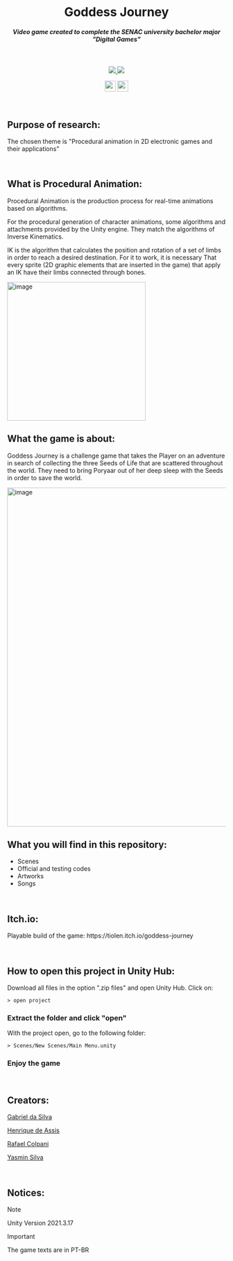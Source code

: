 <h1 align="center"> Goddess Journey </h1>

<h5 align="center">
  Video game created to complete the SENAC university bachelor major "Digital Games"
</h5>

<br/>
<p align="center">
 <a href="https://skillicons.dev">
   <img src="https://skillicons.dev/icons?i=unity"/>
   <img src="https://skillicons.dev/icons?i=cs"/>
  </a>
</p>

<p align="center">
 <img height="25" src="http://img.shields.io/static/v1?label = STATUS & message = FINISHED %20  & color = green & style=for-the-badge"/> 
 <img height="25" src="http://img.shields.io/static/v1?label = ENGINE / PIPELINE & message = Unity %20 URP & color = lightgray & style=for-the-badge"/> 
</p>

<br/>
<h2 align="left"> Purpose of research:  </h2>
<p align="left">
The chosen theme is "Procedural animation in 2D electronic games and their applications" 
</p>

<br/>
<h2 align="left"> What is Procedural Animation: </h3>
<p align="left">
Procedural Animation is the production process for real-time animations based on algorithms.

For the procedural generation of character animations, 
some algorithms and attachments provided by the Unity engine. 
They match the algorithms of Inverse Kinematics.

IK is the algorithm that calculates the position and rotation of a set of 
limbs in order to reach a desired destination. For it to work, it is necessary
That every sprite (2D graphic elements that are inserted in the game) that apply an IK 
have their limbs connected through bones.
</p>

<img width="319" alt="image" src="https://github.com/RafaelColpani/TCC-Project/assets/82834305/1c4a77ef-264c-44f3-966e-383dcd099f04"> 

<br/>
<h2 align="left"> What the game is about: </h3>
<p align="left">
Goddess Journey is a challenge game that takes the Player on an adventure in search of collecting the three Seeds of Life that are scattered throughout the world.
They need to bring Poryaar out of her deep sleep with the Seeds in order to save the world.
</p>

<img width="780" alt="image" src= "https://github.com/RafaelColpani/TCC-Project/assets/82834305/01c54bbd-0971-436e-9c1f-87821a9140b2">

<br/>
<h2 align="left"> What you will find in this repository: </h2>

- Scenes
- Official and testing codes
- Artworks
- Songs

<br/>
<h2 align="left"> Itch.io: </h2>
<p align="left">
Playable build of the game: https://tiolen.itch.io/goddess-journey
</p>

<br/>
<h2 align="left"> How to open this project in Unity Hub: </h2>
<p align="left">
Download all files in the option ".zip files" and open Unity Hub. Click on:
</p>

```
> open project
```

<h3 align="left"> Extract the folder and click "open" </h3>
<p align="left">
With the project open, go to the following folder:
</p>

```
> Scenes/New Scenes/Main Menu.unity
```

<h3 align="left"> Enjoy the game </h3>

<br/>
<h2 align="left"> Creators: </h2>
<p align="left">
 <a>

  [Gabriel da Silva ](https://github.com/TioLen)
  
  [Henrique de Assis ](https://github.com/Henrique061)
   
  [Rafael Colpani ](https://github.com/RafaelColpani)
   
  [Yasmin Silva](https://github.com/yayamiho)
  
 </a>
</p>

<br/>
<h2 align="left"> Notices: </h2>

> [!NOTE]
> Unity Version 2021.3.17 

> [!IMPORTANT]
> The game texts are in PT-BR
